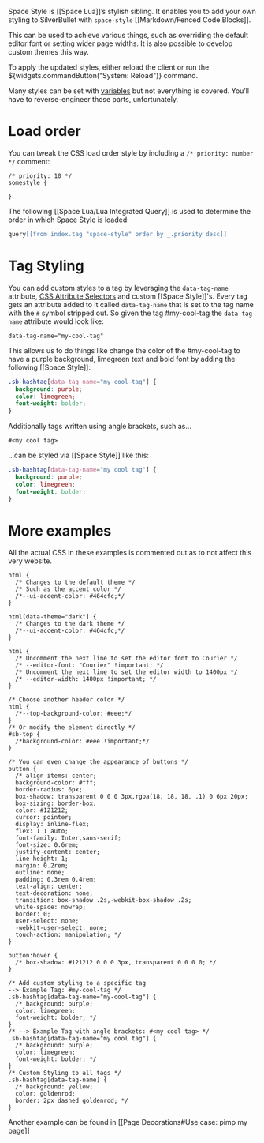 Space Style is [[Space Lua]]’s stylish sibling. It enables you to add your own styling to SilverBullet with `space-style` [[Markdown/Fenced Code Blocks]].

This can be used to achieve various things, such as overriding the default editor font or setting wider page widths. It is also possible to develop custom themes this way.

To apply the updated styles, either reload the client or run the ${widgets.commandButton("System: Reload")} command.

Many styles can be set with [variables](https://github.com/silverbulletmd/silverbullet/blob/main/web/styles/theme.scss) but not everything is covered. You’ll have to reverse-engineer those parts, unfortunately.

# Load order
You can tweak the CSS load order style by including a `/* priority: number */` comment:

```space-style
/* priority: 10 */
somestyle {

}
```

The following [[Space Lua/Lua Integrated Query]] is used to determine the order in which Space Style is loaded:

```lua
query[[from index.tag "space-style" order by _.priority desc]]
```

# Tag Styling
You can add custom styles to a tag by leveraging the `data-tag-name` attribute, [CSS Attribute Selectors](https://developer.mozilla.org/en-US/docs/Web/CSS/Attribute_selectors) and custom [[Space Style]]'s. Every tag gets an attribute added to it called `data-tag-name` that is set to the tag name with the `#` symbol stripped out. So given the tag #my-cool-tag the `data-tag-name` attribute would look like:

    data-tag-name="my-cool-tag"

This allows us to do things like change the color of the #my-cool-tag
to have a purple background, limegreen text and bold font by adding the following [[Space Style]]:

```css
.sb-hashtag[data-tag-name="my-cool-tag"] {
  background: purple;
  color: limegreen;
  font-weight: bolder;
}
```

Additionally tags written using angle brackets, such as...

    #<my cool tag>

...can be styled via [[Space Style]] like this:
```css
.sb-hashtag[data-tag-name="my cool tag"] {
  background: purple;
  color: limegreen;
  font-weight: bolder;
}
```
# More examples
All the actual CSS in these examples is commented out as to not affect this very website.
```space-style
html {
  /* Changes to the default theme */
  /* Such as the accent color */
  /*--ui-accent-color: #464cfc;*/
}

html[data-theme="dark"] {
  /* Changes to the dark theme */
  /*--ui-accent-color: #464cfc;*/
}

html {
  /* Uncomment the next line to set the editor font to Courier */
  /* --editor-font: "Courier" !important; */
  /* Uncomment the next line to set the editor width to 1400px */
  /* --editor-width: 1400px !important; */
}

/* Choose another header color */
html {
  /*--top-background-color: #eee;*/
}
/* Or modify the element directly */
#sb-top {
  /*background-color: #eee !important;*/
}

/* You can even change the appearance of buttons */
button {
  /* align-items: center;
  background-color: #fff;
  border-radius: 6px;
  box-shadow: transparent 0 0 0 3px,rgba(18, 18, 18, .1) 0 6px 20px;
  box-sizing: border-box;
  color: #121212;
  cursor: pointer;
  display: inline-flex;
  flex: 1 1 auto;
  font-family: Inter,sans-serif;
  font-size: 0.6rem;
  justify-content: center;
  line-height: 1;
  margin: 0.2rem;
  outline: none;
  padding: 0.3rem 0.4rem;
  text-align: center;
  text-decoration: none;
  transition: box-shadow .2s,-webkit-box-shadow .2s;
  white-space: nowrap;
  border: 0;
  user-select: none;
  -webkit-user-select: none;
  touch-action: manipulation; */
}

button:hover {
  /* box-shadow: #121212 0 0 0 3px, transparent 0 0 0 0; */
}

/* Add custom styling to a specific tag
--> Example Tag: #my-cool-tag */
.sb-hashtag[data-tag-name="my-cool-tag"] {
  /* background: purple;
  color: limegreen;
  font-weight: bolder; */
}
/* --> Example Tag with angle brackets: #<my cool tag> */
.sb-hashtag[data-tag-name="my cool tag"] {
  /* background: purple;
  color: limegreen;
  font-weight: bolder; */
}
/* Custom Styling to all tags */
.sb-hashtag[data-tag-name] {
  /* background: yellow;
  color: goldenrod;
  border: 2px dashed goldenrod; */
}
```

Another example can be found in [[Page Decorations#Use case: pimp my page]]
